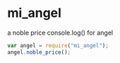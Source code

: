 # mi_angel
a noble price console.log() for angel

```javascript
var angel = require("mi_angel");
angel.noble_price();
